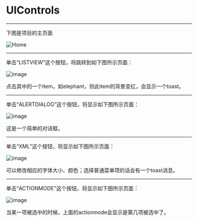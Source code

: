 # UIControls
***
下图是项目的主页面  

![Home](https://raw.githubusercontent.com/windarain/picture/master/uicontrols/home.png)  
***
单击“LISTVIEW”这个按钮，将跳转到如下图所示页面：  

![image](https://raw.githubusercontent.com/windarain/picture/master/uicontrols/listview.gif)  

点击其中的一个item，如elephant，则此item的背景变红，会显示一个toast。
***
单击“ALERTDIALOG”这个按钮，将显示如下图所示页面：

![image](https://raw.githubusercontent.com/windarain/picture/master/uicontrols/alertdialog.png)  

这是一个简单的对话框。
***
单击“XML”这个按钮，将显示如下图所示页面：  

![image](https://raw.githubusercontent.com/windarain/picture/master/uicontrols/xml.gif)

可以修改相应的字体大小、颜色；选择普通菜单项的话会有一个toast消息。
****
单击“ACTIONMODE”这个按钮，将显示如下图所示页面：

![image](https://raw.githubusercontent.com/windarain/picture/master/uicontrols/actionmode.png)  

当某一项被选中的时候，上面的actionmode会显示是第几项被选中了。